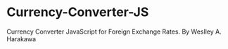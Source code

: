 # Currency-Converter-JS
Currency Converter JavaScript for Foreign Exchange Rates. By Weslley A. Harakawa
